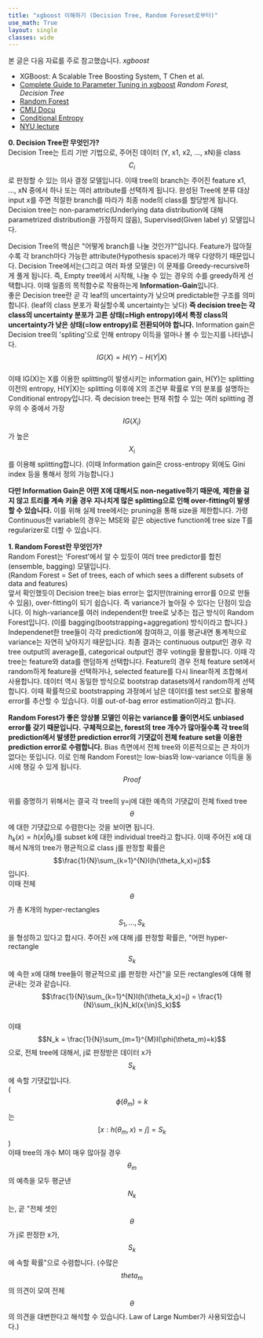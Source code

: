 ```yaml
---
title: "xgboost 이해하기 (Decision Tree, Random Foreset로부터)"
use_math: True
layout: single
classes: wide
---
```


본 글은 다음 자료를 주로 참고했습니다.
*xgboost*  
- XGBoost: A Scalable Tree Boosting System, T Chen et al.
- [Complete Guide to Parameter Tuning in xgboost](https://www.analyticsvidhya.com/blog/2016/03/complete-guide-parameter-tuning-xgboost-with-codes-python/)
*Random Forest, Decision Tree*  
- [Random Forest](https://link.springer.com/article/10.1023/A:1010933404324)
- [CMU Docu](https://www.cs.cmu.edu/~ggordon/780-fall07/fall06/homework/15780f06-hw4sol.pdf)
- [Conditional Entropy](https://en.wikipedia.org/wiki/Conditional_entropy)
- [NYU lecture](file:///C:/Users/박건영/Desktop/lecture11.pdf)

**0. Decision Tree란 무엇인가?**  
Decision Tree는 트리 기반 기법으로, 주어진 데이터 (Y, x1, x2, ..., xN)을 class $$C_i$$로 판정할 수 있는 의사 결정 모델입니다.
이때 tree의 branch는 주어진 feature x1, ..., xN 중에서 하나 또는 여러 attribute를 선택하게 됩니다. 완성된 Tree에 분류 대상 input x를 주면 
적절한 branch를 따라가 최종 node의 class를 할당받게 됩니다. 
Decision tree는 non-parametric(Underlying data distribution에 대해 parametrized distribution을 가정하지 않음), Supervised(Given label y) 모델입니다.  

Decision Tree의 핵심은 "어떻게 branch를 나눌 것인가?"입니다. 
Feature가 많아질 수록 각 branch마다 가능한 attribute(Hypothesis space)가 매우 다양하기 때문입니다. 
Decision Tree에서는(그리고 여러 파생 모델은) 이 문제를 Greedy-recursive하게 풀게 됩니다. 
즉, Empty tree에서 시작해, 나눌 수 있는 경우의 수를 greedy하게 선택합니다. 이때 일종의 목적함수로 작용하는게 **Information-Gain**입니다.  
좋은 Decision tree란 곧 각 leaf의 uncertainty가 낮으며 predictable한 구조를 의미합니다. (leaf의 class 분포가 확실할수록 uncertainty는 낮다) 
**즉 decision tree는 각 class의 uncertainty 분포가 고른 상태(=High entropy)에서 특정 class의 uncertainty가 낮은 상태(=low entropy)로 전환되어야 합니다.**
Information gain은 Decision tree의 'spliting'으로 인해 entropy 이득을 얼마나 볼 수 있는지를 나타냅니다.  
$$IG(X) = H(Y) - H(Y|X)$$  
이때 IG(X)는 X를 이용한 splitting이 발생시키는 information gain, H(Y)는 splitting 이전의 entropy, 
H(Y|X)는 splitting 이후에 X의 조건부 확률로 Y의 분포를 설명하는 Conditional entropy입니다. 
즉 decision tree는 현재 취할 수 있는 여러 splitting 경우의 수 중에서 가장 $$IG(X_i)$$가 높은 $$X_i$$를 이용해 splitting합니다.
(이때 Information gain은 cross-entropy 외에도 Gini index 등을 통해서 정의 가능합니다.)  

**다만 Information Gain은 어떤 X에 대해서도 non-negative하기 때문에, 
제한을 걸지 않고 트리를 계속 키울 경우 지나치게 많은 splitting으로 인해 over-fitting이 발생할 수 있습니다.** 
이를 위해 실제 tree에서는 pruning을 통해 size을 제한합니다. 가령 Continuous한 variable의 경우는 MSE와 같은 objective function에 tree size T를 
regularizer로 더할 수 있습니다.  

**1. Random Forest란 무엇인가?**  
Random Forest는 'Forest'에서 알 수 있듯이 여러 tree predictor를 합친(ensemble, bagging) 모델입니다.  
(Random Forest = Set of trees, each of which sees a different subsets of data and features)  
앞서 확인했듯이 Decision tree는 bias error는 없지만(training error를 0으로 만들 수 있음), over-fitting이 되기 쉽습니다. 
즉 variance가 높아질 수 있다는 단점이 있습니다.
이 high-variance를 여러 independent한 tree로 낮추는 접근 방식이 Random Forest입니다. (이를 bagging(bootstrapping+aggregation) 방식이라고 합니다.)
Independenet한 tree들이 각각 prediction에 참여하고, 이를 평균내면 통계적으로 variance는 자연히 낮아지기 때문입니다. 
최종 결과는 continuous output인 경우 각 tree output의 average를, categorical output인 경우 voting을 활용합니다. 
이때 각 tree는 feature와 data를 랜덤하게 선택합니다. 
Feature의 경우 전체 feature set에서 random하게 feature을 선택하거나, selected feature를 다시 linear하게 조합해서 사용합니다. 
데이터 역시 동일한 방식으로 bootstrap datasets에서 random하게 선택합니다. 
이때 확률적으로 bootstrapping 과정에서 남은 데이터를 test set으로 활용해 error를 추산할 수 있습니다.
이를 out-of-bag error estimation이라고 합니다.   
  
**Random Forest가 좋은 앙상블 모델인 이유는 variance를 줄이면서도 unbiased error를 갖기 때문입니다.** 
**구체적으로는, forest의 tree 개수가 많아질수록 각 tree의 prediction에서 발생한 prediction error의 기댓값이 전체 feature set을 이용한 prediction error로
수렴합니다.** Bias 측면에서 전체 tree와 이론적으로는 큰 차이가 없다는 뜻입니다. 
이로 인해 Random Forest는 low-bias와 low-variance 이득을 동시에 챙길 수 있게 됩니다.  
$$Proof$$  
위를 증명하기 위해서는 결국 각 tree의 y=j에 대한 예측의 기댓값이 전체 fixed tree $$\theta$$에 대한 기댓값으로 수렴한다는 것을 보이면 됩니다.  
$h_{k}(x) = h(x|\theta_k)$를 subset k에 대한 individual tree라고 합니다. 
이때 주어진 x에 대해서 N개의 tree가 평균적으로 class j를 판정할 확률은 
$$\frac{1}{N}\sum_{k=1}^{N}I(h(\theta_k,x)=j)$$입니다.  
이때 전체 $$\theta$$가 총 K개의 hyper-rectangles $$S_1, ..., S_k$$을 형성하고 있다고 합시다. 
주어진 x에 대해 j를 판정할 확률은, "어떤 hyper-rectangle $$S_k$$에 속한 x에 대해 tree들이 평균적으로 j를 판정한 사건"을 모든 rectangles에 대해 평균내는 것과 같습니다.  
$$\frac{1}{N}\sum_{k=1}^{N}I(h(\theta_k,x)=j) = \frac{1}{N}\sum_{k}N_kI(x{\in}S_k)$$   
이때 $$N_k = \frac{1}{N}\sum_{m=1}^{M}I(\phi(\theta_m)=k)$$으로, 전체 tree에 대해서, j로 판정받은 데이터 x가 $$S_k$$에 속할 기댓값입니다.  
($$\phi(\theta_m)=k$$는 $$[{x: h(\theta_m, x)=j}] = S_k$$)  
이때 tree의 개수 M이 매우 많아질 경우 $$\theta_m$$의 예측을 모두 평균낸 $$N_k$$는, 곧 "전체 셋인 $$\theta$$가 j로 판정한 x가, $$S_k$$에 속할 확률"으로 수렴합니다. 
(수많은 $$theta_m$$의 의견이 모여 전체 $$\theta$$의 의견을 대변한다고 해석할 수 있습니다. Law of Large Number가 사용되었습니다.)  

